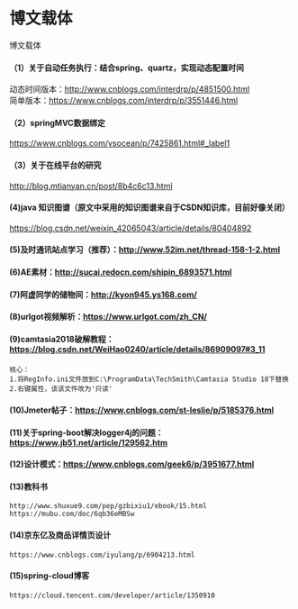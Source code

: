 # 博文载体
博文载体
#### （1）关于自动任务执行：结合spring、quartz，实现动态配置时间
动态时间版本：http://www.cnblogs.com/interdrp/p/4851500.html<br/>
简单版本：https://www.cnblogs.com/interdrp/p/3551446.html
#### （2）springMVC数据绑定
https://www.cnblogs.com/ysocean/p/7425861.html#_label1

#### （3）关于在线平台的研究
http://blog.mtianyan.cn/post/8b4c6c13.html

#### (4)java 知识图谱（原文中采用的知识图谱来自于CSDN知识库，目前好像关闭）
https://blog.csdn.net/weixin_42065043/article/details/80404892

#### (5)及时通讯站点学习（推荐）：http://www.52im.net/thread-158-1-2.html

#### (6)AE素材：http://sucai.redocn.com/shipin_6893571.html

#### (7)阿虚同学的储物间：http://kyon945.ys168.com/

#### (8)urlgot视频解析：https://www.urlgot.com/zh_CN/

#### (9)camtasia2018破解教程：https://blog.csdn.net/WeiHao0240/article/details/86909097#3_11
```
核心：
1.将RegInfo.ini文件放到C:\ProgramData\TechSmith\Camtasia Studio 18下替换
2.右键属性，该该文件改为'只读'
```

#### (10)Jmeter帖子：https://www.cnblogs.com/st-leslie/p/5185376.html

#### (11)关于spring-boot解决logger4j的问题：https://www.jb51.net/article/129562.htm
#### (12)设计模式：https://www.cnblogs.com/geek6/p/3951677.html

#### (13)教科书
```
http://www.shuxue9.com/pep/gzbixiu1/ebook/15.html
https://mubu.com/doc/6qb36eMBSw
```

#### (14)京东亿及商品详情页设计
```
https://www.cnblogs.com/iyulang/p/6904213.html
```

#### (15)spring-cloud博客
```
https://cloud.tencent.com/developer/article/1350910
```
